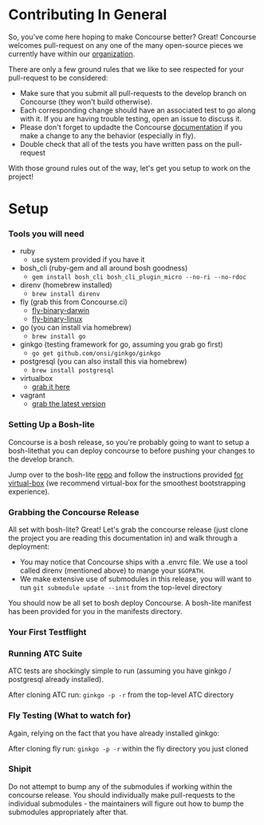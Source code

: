 # Contributing In General
So, you've come here hoping to make Concourse better?  Great!
Concourse welcomes pull-request on any one of the many open-source
pieces we currently have within our
[organization](https://github.com/concourse).

There are only a few ground rules that we like to see respected for
your pull-request to be considered:

- Make sure that you submit all pull-requests to the develop branch on
Concourse (they won't build otherwise).
- Each corresponding change should have an associated test to go along
with it.  If you are having trouble testing, open an issue to discuss
it.
- Please don't forget to updadte the Concourse 
[documentation](https://github.com/concourse/concourse/tree/develop/docs) 
if you make a change to any the behavior (especially in fly).
- Double check that all of the tests you have written pass on the
pull-request

With those ground rules out of the way, let's get you setup to work on
the project!

# Setup

### Tools you will need
- ruby
    - use system provided if you have it
- bosh_cli (ruby-gem and all around bosh goodness)
    - ```gem install bosh_cli bosh_cli_plugin_micro --no-ri --no-rdoc```
- direnv (homebrew installed)
     - ```brew install direnv```
- fly (grab this from Concourse.ci)
    - [fly-binary-darwin](https://ci.concourse.ci/api/v1/cli?arch=amd64&platform=darwin)
    - [fly-binary-linux](https://ci.concourse.ci/api/v1/cli?arch=amd64&platform=linux)
- go (you can install via homebrew)
    - ```brew install go```
- ginkgo (testing framework for go, assuming you grab go first)
    - ```go get github.com/onsi/ginkgo/ginkgo```
- postgresql (you can also install this via homebrew)
    - ```brew install postgresql```
- virtualbox
    - [grab it here](https://www.virtualbox.org/wiki/Downloads)
- vagrant
    - [grab the latest version](https://www.vagrantup.com/downloads.html)

### Setting Up a Bosh-lite
Concourse is a bosh release, so you're probably going to want to setup a 
bosh-litethat you can deploy concourse to before pushing your changes 
to the develop branch.

Jump over to the bosh-lite [repo](https://github.com/cloudfoundry/bosh-lite) 
and follow the instructions provided 
[for virtual-box](https://github.com/cloudfoundry/bosh-lite)
(we recommend virtual-box for the smoothest bootstrapping experience).

### Grabbing the Concourse Release
All set with bosh-lite?  Great!  Let's grab the concourse release 
(just clone the project you are reading this documentation in) and walk 
through a deployment:

- You may notice that Concourse ships with a .envrc file.  We use a tool 
called direnv (mentioned above) to mange your ```$GOPATH```.
- We make extensive use of submodules in this release, you will want to
run ```git submodule update --init``` from the top-level directory

You should now be all set to bosh deploy Concourse.  A bosh-lite 
manifest has been provided for you in the manifests directory.

### Your First Testflight

### Running ATC Suite

ATC tests are shockingly simple to run (assuming you have
ginkgo / postgresql already installed).

After cloning ATC run:
```ginkgo -p -r```
from the top-level ATC directory

### Fly Testing (What to watch for)

Again, relying on the fact that you have already installed
ginkgo:

After cloning fly run:
```ginkgo -p -r```
within the fly directory you just cloned

### Shipit
Do not attempt to bump any of the submodules if working within
the concourse release.  You should individually make
pull-requests to the individual submodules - the maintainers
will figure out how to bump the submodules appropriately after that.
